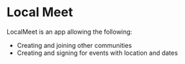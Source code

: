# Local Meet  
LocalMeet is an app allowing the following:
- Creating and joining other communities
- Creating and signing for events with location and dates
